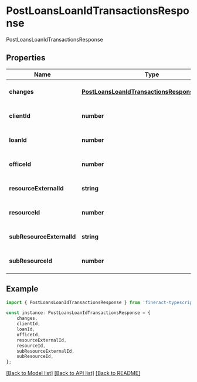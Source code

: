 # PostLoansLoanIdTransactionsResponse

PostLoansLoanIdTransactionsResponse

## Properties

Name | Type | Description | Notes
------------ | ------------- | ------------- | -------------
**changes** | [**PostLoansLoanIdTransactionsResponseChanges**](PostLoansLoanIdTransactionsResponseChanges.md) |  | [optional] [default to undefined]
**clientId** | **number** |  | [optional] [default to undefined]
**loanId** | **number** |  | [optional] [default to undefined]
**officeId** | **number** |  | [optional] [default to undefined]
**resourceExternalId** | **string** |  | [optional] [default to undefined]
**resourceId** | **number** |  | [optional] [default to undefined]
**subResourceExternalId** | **string** |  | [optional] [default to undefined]
**subResourceId** | **number** |  | [optional] [default to undefined]

## Example

```typescript
import { PostLoansLoanIdTransactionsResponse } from 'fineract-typescript-client';

const instance: PostLoansLoanIdTransactionsResponse = {
    changes,
    clientId,
    loanId,
    officeId,
    resourceExternalId,
    resourceId,
    subResourceExternalId,
    subResourceId,
};
```

[[Back to Model list]](../README.md#documentation-for-models) [[Back to API list]](../README.md#documentation-for-api-endpoints) [[Back to README]](../README.md)
